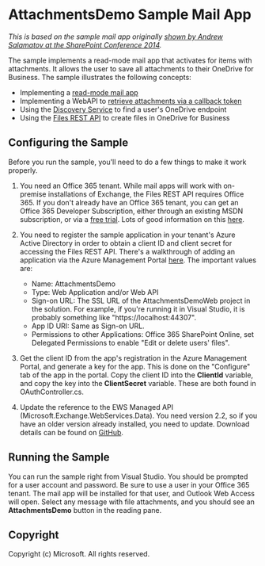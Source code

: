 # AttachmentsDemo Sample Mail App #
*This is based on the sample mail app originally [shown by Andrew Salamatov at the SharePoint Conference 2014](http://channel9.msdn.com/Events/SharePoint-Conference/2014/SPC391).*

The sample implements a read-mode mail app that activates for items with attachments. It allows the user to save all attachments to their OneDrive for Business. The sample illustrates the following concepts:
 
- Implementing a [read-mode mail app](http://msdn.microsoft.com/en-us/library/office/fp161135(v=office.15).aspx)
- Implementing a WebAPI to [retrieve attachments via a callback token](http://msdn.microsoft.com/en-us/library/office/dn148008(v=office.15).aspx)
- Using the [Discovery Service](http://msdn.microsoft.com/en-us/office/office365/api/discovery-service-rest-operations) to find a user's OneDrive endpoint
- Using the [Files REST API](http://msdn.microsoft.com/en-us/office/office365/api/files-rest-operations) to create files in OneDrive for Business

## Configuring the Sample ##

Before you run the sample, you'll need to do a few things to make it work properly.

1. You need an Office 365 tenant. While mail apps will work with on-premise installations of Exchange, the Files REST API requires Office 365. If you don't already have an Office 365 tenant, you can get an Office 365 Developer Subscription, either through an existing MSDN subscription, or via a [free trial](https://portal.microsoftonline.com/Signup/MainSignUp.aspx?OfferId=6881A1CB-F4EB-4db3-9F18-388898DAF510&DL=DEVELOPERPACK). Lots of good information on this [here](http://msdn.microsoft.com/en-us/office/office365/howto/setup-development-environment).
2. You need to register the sample application in your tenant's Azure Active Directory in order to obtain a client ID and client secret for accessing the Files REST API. There's a walkthrough of adding an application via the Azure Management Portal [here](http://msdn.microsoft.com/en-us/library/azure/dn132599.aspx). The important values are:

	- Name: AttachmentsDemo
	- Type: Web Application and/or Web API
	- Sign-on URL: The SSL URL of the AttachmentsDemoWeb project in the solution. For example, if you're running it in Visual Studio, it is probably something like "https://localhost:44307".
	- App ID URI: Same as Sign-on URL.
	- Permissions to other Applications: Office 365 SharePoint Online, set Delegated Permissions to enable "Edit or delete users' files".

3. Get the client ID from the app's registration in the Azure Management Portal, and generate a key for the app. This is done on the "Configure" tab of the app in the portal. Copy the client ID into the **ClientId** variable, and copy the key into the **ClientSecret** variable. These are both found in OAuthController.cs.
4. Update the reference to the EWS Managed API (Microsoft.Exchange.WebServices.Data). You need version 2.2, so if you have an older version already installed, you need to update. Download details can be found on [GitHub](https://github.com/OfficeDev/ews-managed-api/blob/master/README.md).

## Running the Sample ##

You can run the sample right from Visual Studio. You should be prompted for a user account and password. Be sure to use a user in your Office 365 tenant. The mail app will be installed for that user, and Outlook Web Access will open. Select any message with file attachments, and you should see an **AttachmentsDemo** button in the reading pane.

## Copyright ##

Copyright (c) Microsoft. All rights reserved.